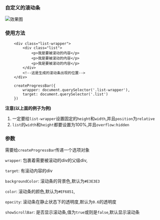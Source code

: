 ### 自定义的滚动条
![效果图][1]

### 使用方法

```
    <div class="list-wrapper">
        <div class="list">
            <p>我是要被滚动的内容</p>   
            <p>我是要被滚动的内容</p>   
            <p>我是要被滚动的内容</p>   
        </div>
        <!--这是生成的滚动条出现的位置-->
    </div>
      
    createProgressBar({
        wrapper: document.querySelector('.list-wrapper'),
        target: document.querySelector('.list')
    })
```

**注意(以上面的例子为例)**
1. 一定要给`list-wrapper`设置固定的`height`和`width`,并且`position`为`relative`
2. `list`的`width`和`height`都要设置为100%,并且`overflow:hidden`

### 参数
需要给`createProgressBar`传递一个选项对象

`wrapper`: 包裹着需要被滚动的div的父级div,

`target`: 有滚动内容的div

`backgroundColor`: 滚动条的背景色,默认为`#E3E3E3`

`color`: 滚动条的颜色,默认为`#EF6851`,

`opacity`: 滚动条在静止状态下的透明度,默认为`0.6`的透明度

`showScrollBar`:  是否显示滚动条,值为`true`或则是`false`,默认显示滚动条


  [1]: http://7xleea.com1.z0.glb.clouddn.com/scrollbar/745b9ff8-e989-4f21-b570-60b402680ab7.gif


